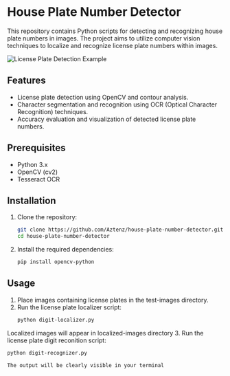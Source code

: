 # House Plate Number Detector

This repository contains Python scripts for detecting and recognizing house plate numbers in images. The project aims to utilize computer vision techniques to localize and recognize license plate numbers within images.

![License Plate Detection Example](images/license_plate_detection_example.png)

## Features

- License plate detection using OpenCV and contour analysis.
- Character segmentation and recognition using OCR (Optical Character Recognition) techniques.
- Accuracy evaluation and visualization of detected license plate numbers.

## Prerequisites

- Python 3.x
- OpenCV (cv2)
- Tesseract OCR

## Installation

1. Clone the repository:

   ```bash
   git clone https://github.com/Aztenz/house-plate-number-detector.git
   cd house-plate-number-detector

2. Install the required dependencies:
   ```bash
   pip install opencv-python

## Usage

1. Place images containing license plates in the test-images directory.
2. Run the license plate localizer script:
   ```bash
   python digit-localizer.py

Localized images will appear in localized-images directory
3. Run the license plate digit reconition script:
   ```bash
   python digit-recognizer.py

The output will be clearly visible in your terminal    
